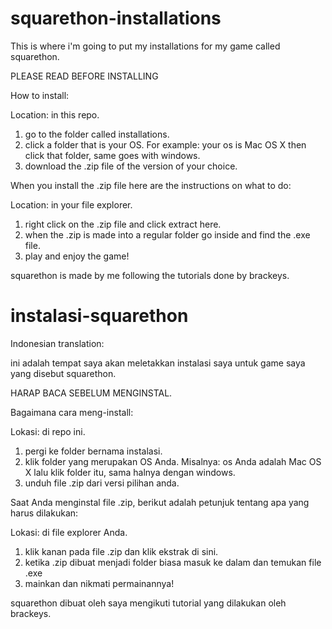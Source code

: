 # squarethon-installations

This is where i'm going to put my installations
for my game called squarethon.

PLEASE READ BEFORE INSTALLING

How to install:

Location: in this repo.

1. go to the folder called installations.
2. click a folder that is your OS. For example:
your os is Mac OS X then click that folder, same goes with windows.
3. download the .zip file of the version of your choice.

When you install the .zip file here are the instructions
on what to do:

Location: in your file explorer.

1. right click on the .zip file and click extract here.
2. when the .zip is made into a regular folder go inside
and find the .exe file.
3. play and enjoy the game!

squarethon is made by me following the tutorials done by brackeys.

# instalasi-squarethon

Indonesian translation:

ini adalah tempat saya akan meletakkan instalasi
saya untuk game saya yang disebut squarethon.

HARAP BACA SEBELUM MENGINSTAL.

Bagaimana cara meng-install:

Lokasi: di repo ini.

1. pergi ke folder bernama instalasi.
2. klik folder yang merupakan OS Anda. Misalnya:
os Anda adalah Mac OS X lalu klik folder itu, sama halnya dengan windows.
3. unduh file .zip dari versi pilihan anda.

Saat Anda menginstal file .zip, berikut adalah petunjuk
tentang apa yang harus dilakukan:

Lokasi: di file explorer Anda.

1. klik kanan pada file .zip dan klik ekstrak di sini.
2. ketika .zip dibuat menjadi folder biasa masuk ke dalam dan 
temukan file .exe
3. mainkan dan nikmati permainannya!

squarethon dibuat oleh saya mengikuti tutorial yang dilakukan oleh brackeys.
